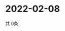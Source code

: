 # 2022-02-08
  共 0条

  <!-- BEGIN -->
  <!-- 最后更新时间Tue Feb 08 2022 09:04:04 GMT+0000 (Coordinated Universal Time) -->
  
  <!-- END -->
  
  